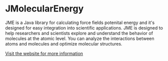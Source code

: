 # JMolecularEnergy
JME is a Java library for calculating force fields potenital energy and it's designed for easy integration into scientific applications. 
JME is designed to help researchers and scientists explore and understand the behavior of molecules at the atomic level.
 You can analyze the interactions between atoms and molecules and optimize molecular structures.

[Visit the website for more information](https://ramimanaf.github.io/JMolecularEnergy/)
